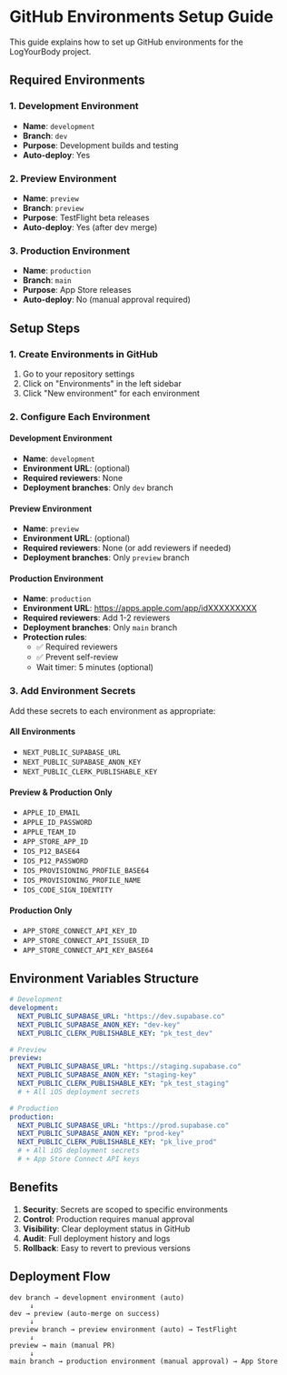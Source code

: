 # GitHub Environments Setup Guide

This guide explains how to set up GitHub environments for the LogYourBody project.

## Required Environments

### 1. Development Environment
- **Name**: `development`
- **Branch**: `dev`
- **Purpose**: Development builds and testing
- **Auto-deploy**: Yes

### 2. Preview Environment  
- **Name**: `preview`
- **Branch**: `preview`
- **Purpose**: TestFlight beta releases
- **Auto-deploy**: Yes (after dev merge)

### 3. Production Environment
- **Name**: `production`
- **Branch**: `main`
- **Purpose**: App Store releases
- **Auto-deploy**: No (manual approval required)

## Setup Steps

### 1. Create Environments in GitHub

1. Go to your repository settings
2. Click on "Environments" in the left sidebar
3. Click "New environment" for each environment

### 2. Configure Each Environment

#### Development Environment
- **Name**: `development`
- **Environment URL**: (optional)
- **Required reviewers**: None
- **Deployment branches**: Only `dev` branch

#### Preview Environment
- **Name**: `preview`
- **Environment URL**: (optional)
- **Required reviewers**: None (or add reviewers if needed)
- **Deployment branches**: Only `preview` branch

#### Production Environment
- **Name**: `production`
- **Environment URL**: https://apps.apple.com/app/idXXXXXXXXX
- **Required reviewers**: Add 1-2 reviewers
- **Deployment branches**: Only `main` branch
- **Protection rules**:
  - ✅ Required reviewers
  - ✅ Prevent self-review
  - Wait timer: 5 minutes (optional)

### 3. Add Environment Secrets

Add these secrets to each environment as appropriate:

#### All Environments
- `NEXT_PUBLIC_SUPABASE_URL`
- `NEXT_PUBLIC_SUPABASE_ANON_KEY`
- `NEXT_PUBLIC_CLERK_PUBLISHABLE_KEY`

#### Preview & Production Only
- `APPLE_ID_EMAIL`
- `APPLE_ID_PASSWORD`
- `APPLE_TEAM_ID`
- `APP_STORE_APP_ID`
- `IOS_P12_BASE64`
- `IOS_P12_PASSWORD`
- `IOS_PROVISIONING_PROFILE_BASE64`
- `IOS_PROVISIONING_PROFILE_NAME`
- `IOS_CODE_SIGN_IDENTITY`

#### Production Only
- `APP_STORE_CONNECT_API_KEY_ID`
- `APP_STORE_CONNECT_API_ISSUER_ID`
- `APP_STORE_CONNECT_API_KEY_BASE64`

## Environment Variables Structure

```yaml
# Development
development:
  NEXT_PUBLIC_SUPABASE_URL: "https://dev.supabase.co"
  NEXT_PUBLIC_SUPABASE_ANON_KEY: "dev-key"
  NEXT_PUBLIC_CLERK_PUBLISHABLE_KEY: "pk_test_dev"

# Preview
preview:
  NEXT_PUBLIC_SUPABASE_URL: "https://staging.supabase.co"
  NEXT_PUBLIC_SUPABASE_ANON_KEY: "staging-key"
  NEXT_PUBLIC_CLERK_PUBLISHABLE_KEY: "pk_test_staging"
  # + All iOS deployment secrets

# Production
production:
  NEXT_PUBLIC_SUPABASE_URL: "https://prod.supabase.co"
  NEXT_PUBLIC_SUPABASE_ANON_KEY: "prod-key"
  NEXT_PUBLIC_CLERK_PUBLISHABLE_KEY: "pk_live_prod"
  # + All iOS deployment secrets
  # + App Store Connect API keys
```

## Benefits

1. **Security**: Secrets are scoped to specific environments
2. **Control**: Production requires manual approval
3. **Visibility**: Clear deployment status in GitHub
4. **Audit**: Full deployment history and logs
5. **Rollback**: Easy to revert to previous versions

## Deployment Flow

```
dev branch → development environment (auto)
     ↓
dev → preview (auto-merge on success)
     ↓
preview branch → preview environment (auto) → TestFlight
     ↓
preview → main (manual PR)
     ↓
main branch → production environment (manual approval) → App Store
```
